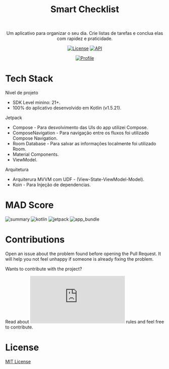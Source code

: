 <h1 align="center">Smart Checklist</h1></br>
<p align="center">  
Um aplicativo para organizar o seu dia. Crie listas de tarefas e conclua elas com rapidez e praticidade.
</p>

<p align="center">
  <a href="https://opensource.org/licenses/MIT"><img alt="License" src="https://img.shields.io/badge/License-MIT-blue.svg"/></a>
  <a href="https://android-arsenal.com/api?level=21"><img alt="API" src="https://img.shields.io/badge/API-21%2B-brightgreen.svg?style=flat"/></a>
</p>

<p align="center">
  <a href="https://github.com/Wottrich"><img alt="Profile" src="https://img.shields.io/badge/wottrich-blue?logo=github"/></a>
</p>

# Tech Stack

Nivel de projeto
- SDK Level minino: 21+.
- 100% do aplicativo desenvolvido em Kotlin (v1.5.21).

Jetpack
- Compose - Para desvolvimento das UIs do app utilizei Compose.
- ComposeNavigation - Para navigação entre os fluxos foi utilizado Compose Navigation.
- Room Database - Para salvar as informações localmente foi utilizado Room.
- Material Components.
- ViewModel.

Arquitetura
- Arquiterura MVVM com UDF - (View-State-ViewModel-Model).
- Koin - Para Injeção de dependencias.

# MAD Score
![summary](https://user-images.githubusercontent.com/24254062/142502944-ccefdf6c-1c58-46a1-a1ee-c767343ac894.png)
![kotlin](https://user-images.githubusercontent.com/24254062/142502967-31914480-d58b-4456-97ad-6c7237650c5a.png)
![jetpack](https://user-images.githubusercontent.com/24254062/142502983-a2c083c5-9116-4483-bfff-05ccd29c7b0b.png)
![app_bundle](https://user-images.githubusercontent.com/24254062/142503195-b254a0ac-29ee-4dbe-acb9-abb77ea1ef33.png)

# Contributions

Open an issue about the problem found before opening the Pull Request. It will help you not feel unhappy if someone is already fixing the problem.

Wants to contribute with the project?

Read about ![CODE_OF_CONDUCT](https://github.com/Wottrich/android-smart-checklist/blob/develop/CODE_OF_CONDUCT.md) rules and feel free to contribute.

# License
[MIT License](https://github.com/Wottrich/android-smart-checklist/blob/master/LICENSE)

